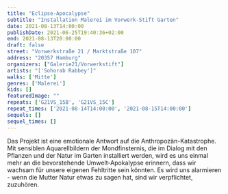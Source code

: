 ```yaml
---
title: "Eclipse-Apocalypse"
subtitle: "Installation Malerei im Vorwerk-Stift Garten"
date: 2021-08-13T14:00:00
publishDate: 2021-06-25T19:40:36+02:00
end: 2021-08-13T20:00:00
draft: false
street: "Vorwerkstraße 21 / Marktstraße 107"
address: "20357 Hamburg"
organizers: ["Galerie21/Vorwerkstift"]
artists: "['Sohorab Rabbey']"
walks: ['Mitte']
genres: ['Malerei']
kids: []
featuredImage: ""
repeats: ['G21VS_15B', 'G21VS_15C']
repeat_times: ['2021-08-14T14:00:00', '2021-08-15T14:00:00']
sequels: []
sequel_times: []
---
```


Das Projekt ist eine emotionale Antwort auf die Anthropozän-Katastrophe. Mit sensiblen Aquarellbildern der Mondfinsternis, die im Dialog mit den Pflanzen und der Natur im Garten installiert werden, wird es uns einmal mehr an die bevorstehende Umwelt-Apokalypse erinnern, dass wir wachsam für unsere eigenen Fehltritte sein könnten. Es wird uns alarmieren - wenn die Mutter Natur etwas zu sagen hat, sind wir verpflichtet, zuzuhören.  